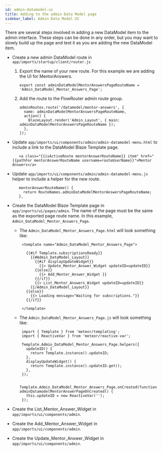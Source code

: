 ```yaml
---
id: admin-datamodel-ui
title: Adding to the admin Data Model page
sidebar_label: Admin Data Model UI
---
```


There are several steps involved in adding a new DataModel item to the admin interface. These steps can be done in any order, but you may want to slowly build up the page and test it as you are adding the new DataModel item.

* Create a new admin DataModel route in `app/imports/startup/client/router.js`

  1. Export the name of your new route. For this example we are adding the UI for MentorAnswers. 

         export const adminDataModelMentorAnswersPageRouteName = 'Admin_DataModel_Mentor_Answers_Page';

  2. Add the route to the FlowRouter admin route group.

         adminRoutes.route('/datamodel/mentor-answers', {
           name: adminDataModelMentorAnswersPageRouteName,
           action() {
             BlazeLayout.render('Admin_Layout', { main: adminDataModelMentorAnswersPageRouteName });
           },
         });

* Update `app/imports/ui/components/admin/admin-datamodel-menu.html` to include a link to the DataModel Blaze Template page.

         <a class="{{isActiveRoute mentorAnswerRouteName}} item" href="{{pathFor mentorAnswerRouteName username=routeUserName}}">Mentor Answers</a>


* Update `app/imports/ui/components/admin/admin-datamodel-menu.js` helper to include a helper for the new route.

         mentorAnswerRouteName() {
           return RouteNames.adminDataModelMentorAnswersPageRouteName;
         },


* Create the DataModel Blaze Template page in `app/inports/ui/pages/admin`. The name of the page must be the same as the exported page route name. In this example, `Admin_DataModel_Mentor_Answers_Page`.  

  * The `Admin_DataModel_Mentor_Answers_Page.html` will look something like:
  
         <template name="Admin_DataModel_Mentor_Answers_Page">
         
           {{#if Template.subscriptionsReady}}
             {{#Admin_DataModel_Layout}}
               {{#if displayUpdateWidget}}
                 {{> Update_Mentor_Answer_Widget updateID=updateID}}
               {{else}}
                 {{> Add_Mentor_Answer_Widget }}
               {{/if}}
               {{> List_Mentor_Answers_Widget updateID=updateID}}
             {{/Admin_DataModel_Layout}}
           {{else}}
             {{> Loading message="Waiting for subscriptions."}}
           {{/if}}
         
         </template>

  * The `Admin_DataModel_Mentor_Answers_Page.js` will look something like:
  
         import { Template } from 'meteor/templating';
         import { ReactiveVar } from 'meteor/reactive-var';
         
         Template.Admin_DataModel_Mentor_Answers_Page.helpers({
           updateID() {
             return Template.instance().updateID;
           },
           displayUpdateWidget() {
             return Template.instance().updateID.get();
           },
         });
         
         Template.Admin_DataModel_Mentor_Answers_Page.onCreated(function adminDatamodelMentorAnswerPageOnCreated() {
           this.updateID = new ReactiveVar('');
         });


* Create the List_Mentor_Answer_Widget in `app/imports/ui/components/admin`.

* Create the Add_Mentor_Answer_Widget in `app/imports/ui/components/admin`.

* Create the Update_Mentor_Answer_Widget in `app/imports/ui/components/admin`.

